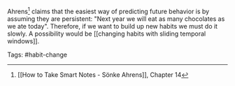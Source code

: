 Ahrens[^1] claims that the easiest way of predicting future behavior is by assuming they are persistent: "Next year we will eat as many chocolates as we ate today". Therefore, if we want to build up new habits we must do it slowly. A possibility would be [[changing habits with sliding temporal windows]]. 


[^1]: [[How to Take Smart Notes - Sönke Ahrens]], Chapter 14

Tags: #habit-change 